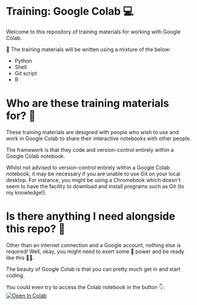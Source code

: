 # Training: Google Colab 💻
Welcome to this repository of training materials for working with Google Colab.

📜 The training materials will be written using a mixture of the below:
- Python
- Shell
- Git script
- R

# Who are these training materials for? 👔
These training materials are designed with people who wish to use and work in Google Colab to share their interactive notebooks with other people. 

The framework is that they code and version-control entirely within a Google Colab notebook.

Whilst not advised to version-control entirely within a Google Colab notebook, it may be necessary if you are unable to use Git on your local desktop. For instance, you might be using a Chromebook which doesn't seem to have the facility to download and install programs such as Git (to my knowledge!).

# Is there anything I need alongside this repo? 👀
Other than an internet connection and a Google account, nothing else is required! Well, okay, you might need to exert some 🧠 power and be ready like this 👩‍💻.

The beauty of Google Colab is that you can pretty much get in and start coding.

You could even try to access the Colab notebook in the button 👇:
[![Open In Colab](https://colab.research.google.com/assets/colab-badge.svg)](https://drive.google.com/drive/folders/1RTyZ2T3fSu4XjAEpxTAngYnbCu2TYffV)
